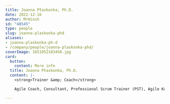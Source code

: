```yaml
---
title: Joanna Płaskonka, Ph.D.
date: 2022-12-16
author: MrHinsh
id: "48545"
type: people
slug: joanna-plaskonka-phd
aliases:
- joanna-plaskonka-ph-d
- /company/people/joanna-plaskonka-phd/
coverImage: 1651952183458.jpg
card:
  button:
    content: More info
  title: Joanna Płaskonka, Ph.D.
  content: |-
    <strong>Trainer &amp; Coach</strong>

    Agile Coach, Consultant, Professional Scrum Trainer (PST), Agile Kata Trainer, Action Learning Coach

---
```







